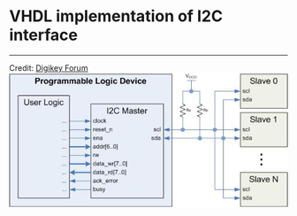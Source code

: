 # VHDL implementation of I2C interface
***
Credit: [Digikey Forum](https://forum.digikey.com/t/i2c-master-vhdl/12797)
![alt text](Img/1.jpeg)
